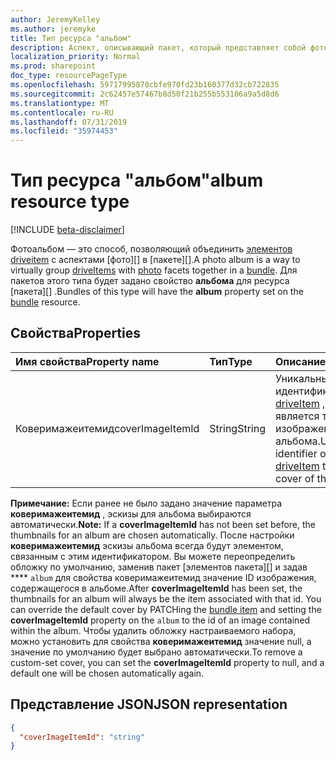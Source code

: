 ```yaml
---
author: JeremyKelley
ms.author: jeremyke
title: Тип ресурса "альбом"
description: Аспект, описывающий пакет, который представляет собой фотоальбом.
localization_priority: Normal
ms.prod: sharepoint
doc_type: resourcePageType
ms.openlocfilehash: 59717995870cbfe970fd23b160377d32cb722835
ms.sourcegitcommit: 2c62457e57467b8d50f21b255b553106a9a5d8d6
ms.translationtype: MT
ms.contentlocale: ru-RU
ms.lasthandoff: 07/31/2019
ms.locfileid: "35974453"
---
```

# <a name="album-resource-type"></a><span data-ttu-id="217d1-103">Тип ресурса "альбом"</span><span class="sxs-lookup"><span data-stu-id="217d1-103">album resource type</span></span>

[!INCLUDE [beta-disclaimer](../../includes/beta-disclaimer.md)]

<span data-ttu-id="217d1-104">Фотоальбом — это способ, позволяющий объединить [элементов driveitem][driveItem] с аспектами [фото][] в [пакете][].</span><span class="sxs-lookup"><span data-stu-id="217d1-104">A photo album is a way to virtually group [driveItems][driveItem] with [photo][] facets together in a [bundle][].</span></span> <span data-ttu-id="217d1-105">Для пакетов этого типа будет задано свойство **альбома** для ресурса [пакета][] .</span><span class="sxs-lookup"><span data-stu-id="217d1-105">Bundles of this type will have the **album** property set on the [bundle][] resource.</span></span>

## <a name="properties"></a><span data-ttu-id="217d1-106">Свойства</span><span class="sxs-lookup"><span data-stu-id="217d1-106">Properties</span></span>

| <span data-ttu-id="217d1-107">Имя свойства</span><span class="sxs-lookup"><span data-stu-id="217d1-107">Property name</span></span>     | <span data-ttu-id="217d1-108">Тип</span><span class="sxs-lookup"><span data-stu-id="217d1-108">Type</span></span>   | <span data-ttu-id="217d1-109">Описание</span><span class="sxs-lookup"><span data-stu-id="217d1-109">Description</span></span>
|:------------------|:-------|:------------------------------------------------
| <span data-ttu-id="217d1-110">Коверимажеитемид</span><span class="sxs-lookup"><span data-stu-id="217d1-110">coverImageItemId</span></span> | <span data-ttu-id="217d1-111">String</span><span class="sxs-lookup"><span data-stu-id="217d1-111">String</span></span> | <span data-ttu-id="217d1-112">Уникальный идентификатор [driveItem][] , который является титульным изображением альбома.</span><span class="sxs-lookup"><span data-stu-id="217d1-112">Unique identifier of the [driveItem][] that is the cover of the album.</span></span>

<span data-ttu-id="217d1-113">**Примечание:** Если ранее не было задано значение параметра **коверимажеитемид** , эскизы для альбома выбираются автоматически.</span><span class="sxs-lookup"><span data-stu-id="217d1-113">**Note:** If a **coverImageItemId** has not been set before, the thumbnails for an album are chosen automatically.</span></span>
<span data-ttu-id="217d1-114">После настройки **коверимажеитемид** эскизы альбома всегда будут элементом, связанным с этим идентификатором. Вы можете переопределить обложку по умолчанию, заменив пакет [элементов пакета][] и задав \*\*\*\* `album` для свойства коверимажеитемид значение ID изображения, содержащегося в альбоме.</span><span class="sxs-lookup"><span data-stu-id="217d1-114">After **coverImageItemId** has been set, the thumbnails for an album will always be the item associated with that id. You can override the default cover by PATCHing the [bundle item][bundle] and setting the **coverImageItemId** property on the `album` to the id of an image contained within the album.</span></span>
<span data-ttu-id="217d1-115">Чтобы удалить обложку настраиваемого набора, можно установить для свойства **коверимажеитемид** значение null, а значение по умолчанию будет выбрано автоматически.</span><span class="sxs-lookup"><span data-stu-id="217d1-115">To remove a custom-set cover, you can set the **coverImageItemId** property to null, and a default one will be chosen automatically again.</span></span>

## <a name="json-representation"></a><span data-ttu-id="217d1-116">Представление JSON</span><span class="sxs-lookup"><span data-stu-id="217d1-116">JSON representation</span></span>

<!-- { "blockType": "resource", "@odata.type": "microsoft.graph.album" } -->

```json
{
  "coverImageItemId": "string"
}
```

[bundle]: bundle.md
[driveItem]: driveItem.md
[photo]: photo.md
